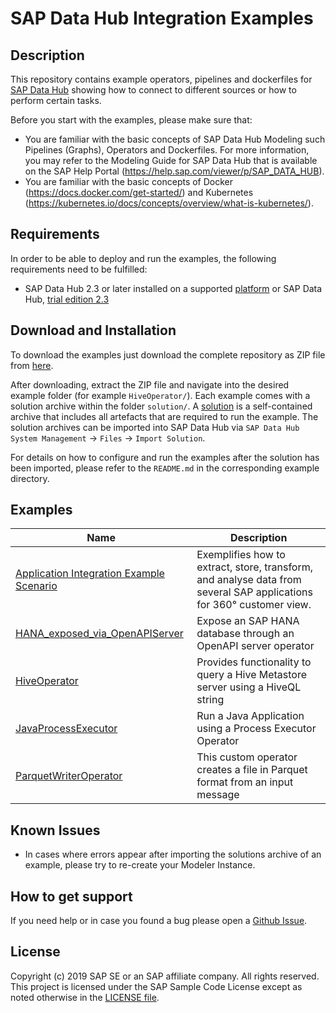 # SAP Data Hub Integration Examples

## Description

This repository contains example operators, pipelines and dockerfiles for [SAP Data Hub](https://www.sap.com/products/data-hub.html)  showing how to connect to different sources or how to perform certain tasks.

Before you start with the examples, please make sure that:

- You are familiar with the basic concepts of SAP Data Hub Modeling such Pipelines (Graphs), Operators and Dockerfiles.  For more information, you may refer to the Modeling Guide for SAP Data Hub that is available on the SAP Help Portal (https://help.sap.com/viewer/p/SAP_DATA_HUB).
- You are familiar with the basic concepts of Docker (https://docs.docker.com/get-started/) and Kubernetes (https://kubernetes.io/docs/concepts/overview/what-is-kubernetes/).

## Requirements

In order to be able to deploy and run the examples, the following requirements need to be fulfilled:

- SAP Data Hub 2.3 or later installed on a supported [platform](https://support.sap.com/content/dam/launchpad/en_us/pam/pam-essentials/SAP_Data_Hub_2_PAM.pdf) or SAP Data Hub, [trial edition 2.3](https://blogs.sap.com/2018/04/26/sap-data-hub-trial-edition/)

## Download and Installation

To download the examples just download the complete repository as ZIP file from [here](https://github.com/SAP/datahub-integration-examples/archive/master.zip).

After downloading, extract the ZIP file and navigate into the desired example folder (for example `HiveOperator/`). Each example comes with a solution archive within the folder `solution/`. A [solution](https://blogs.sap.com/2018/12/05/building-sap-data-hub-solutions-aka-vsolutions/) is a self-contained archive that includes all artefacts that are required to run the example. The solution archives can be imported into SAP Data Hub via `SAP Data Hub System Management` -> `Files` -> `Import Solution`.

For details on how to configure and run the examples after the solution has been imported, please refer to the `README.md` in the corresponding example directory.


## Examples

| Name                                                              | Description                                                |
|-------------------------------------------------------------------|------------------------------------------------------------|
| [Application Integration Example Scenario](/AppIntegrationExample)| Exemplifies how to extract, store, transform, and analyse data from several SAP applications for 360° customer view. |
| [HANA_exposed_via_OpenAPIServer](/HANA_exposed_via_OpenAPIServer) | Expose an SAP HANA database through an OpenAPI server operator |
| [HiveOperator](/HiveOperator)                                     | Provides functionality to query a Hive Metastore server using a HiveQL string |
| [JavaProcessExecutor](/JavaProcessExecutor)                       | Run a Java Application using a Process Executor Operator |
| [ParquetWriterOperator](/ParquetWriterOperator)                   | This custom operator creates a file in Parquet format from an input message |

## Known Issues

- In cases where errors appear after importing the solutions archive of an example, please try to re-create your Modeler Instance.

## How to get support

If you need help or in case you found a bug please open a [Github Issue](https://github.com/SAP/datahub-integration-examples/issues).

## License

Copyright (c) 2019 SAP SE or an SAP affiliate company. All rights reserved.
This project is licensed under the SAP Sample Code License except as noted otherwise in the [LICENSE file](LICENSE).
